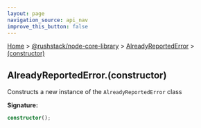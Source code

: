 ```yaml
---
layout: page
navigation_source: api_nav
improve_this_button: false
---
```



[Home](./index.md) &gt; [@rushstack/node-core-library](./node-core-library.md) &gt; [AlreadyReportedError](./node-core-library.alreadyreportederror.md) &gt; [(constructor)](./node-core-library.alreadyreportederror._constructor_.md)

## AlreadyReportedError.(constructor)

Constructs a new instance of the `AlreadyReportedError` class

<b>Signature:</b>

```typescript
constructor();
```

